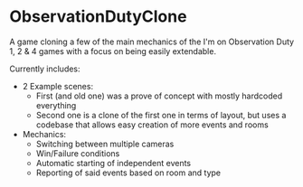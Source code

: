 # ObservationDutyClone
A game cloning a few of the main mechanics of the I'm on Observation Duty 1, 2 & 4 games with a focus on being easily extendable.

Currently includes:
* 2 Example scenes:
  * First (and old one) was a prove of concept with mostly hardcoded everything
  * Second one is a clone of the first one in terms of layout, but uses a codebase that allows easy creation of more events and rooms
* Mechanics:
  * Switching between multiple cameras
  * Win/Failure conditions
  * Automatic starting of independent events
  * Reporting of said events based on room and type
